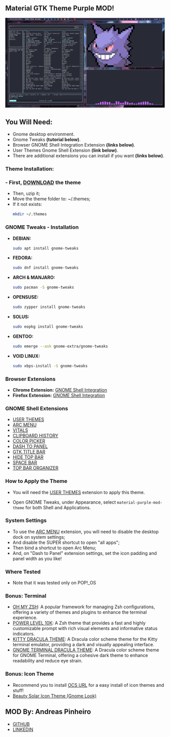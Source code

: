 ## Material GTK Theme Purple MOD!
![Desktop Printscreen Using The Theme](/img/desktop.png)

## You Will Need:
- Gnome desktop environment.
- Gnome Tweaks **(tutorial below)**.
- Browser GNOME Shell Integration Extension **(links below)**.
- User Themes Gnome Shell Extension **(link below)**.
- There are additional extensions you can install if you want **(links below)**.

### Theme Installation:
### - First, [DOWNLOAD](https://github.com/Andreas-Pinheiro/Material-GTK-Purple-MOD-With-Borders/raw/master/material-purple-mod-theme.zip) the theme
- Then, uzip it;
- Move the theme folder to: ~/.themes;
- If it not exists: 
   ```bash
  mkdir ~/.themes
  ```
### GNOME Tweaks - Installation

- **DEBIAN:**
    ```bash
    sudo apt install gnome-tweaks
    ```
- **FEDORA:**
    ```bash
    sudo dnf install gnome-tweaks
    ```
- **ARCH & MANJARO:**
    ```bash
    sudo pacman -S gnome-tweaks
    ```
- **OPENSUSE:**
    ```bash
    sudo zypper install gnome-tweaks
    ```
- **SOLUS:**
    ```bash
    sudo eopkg install gnome-tweaks
    ```
- **GENTOO:**
    ```bash
    sudo emerge --ask gnome-extra/gnome-tweaks
    ```
- **VOID LINUX:**
    ```bash
    sudo xbps-install -S gnome-tweaks
    ```

### Browser Extensions

- **Chrome Extension:**
    [GNOME Shell Integration](https://chromewebstore.google.com/detail/integra%C3%A7%C3%A3o-com-gnome-shel/gphhapmejobijbbhgpjhcjognlahblep)
- **Firefox Extension:**
    [GNOME Shell Integration](https://addons.mozilla.org/pt-BR/firefox/addon/gnome-shell-integration/)

### GNOME Shell Extensions

- [USER THEMES](https://extensions.gnome.org/extension/19/user-themes/)
- [ARC MENU](https://extensions.gnome.org/extension/3628/arcmenu/)
- [VITALS](https://extensions.gnome.org/extension/1460/vitals/)
- [CLIPBOARD HISTORY](https://extensions.gnome.org/extension/4839/clipboard-history/)
- [COLOR PICKER](https://extensions.gnome.org/extension/3396/color-picker/)
- [DASH TO PANEL](https://extensions.gnome.org/extension/1160/dash-to-panel/)
- [GTK TITLE BAR](https://extensions.gnome.org/extension/1732/gtk-title-bar/)
- [HIDE TOP BAR](https://extensions.gnome.org/extension/545/hide-top-bar/)
- [SPACE BAR](https://extensions.gnome.org/extension/5090/space-bar/)
- [TOP BAR ORGANIZER](https://extensions.gnome.org/extension/4356/top-bar-organizer/)

### How to Apply the Theme

- You will need the [USER THEMES](https://extensions.gnome.org/extension/19/user-themes/) extension to apply this theme.

- Open GNOME Tweaks, under Appearance, select `material-purple-mod-theme` for both Shell and Applications.


### System Settings

- To use the [ARC MENU](https://extensions.gnome.org/extension/3628/arcmenu/) extension, you will need to disable the desktop dock on system settings;
- And disable the SUPER shortcut to open "all apps";
- Then bind a shortcut to open Arc Menu;
- And, on "Dash to Panel" extension settings, set the icon padding and panel width as you like!

### Where Tested

- Note that it was tested only on POP!_OS

### Bonus: Terminal

- [OH MY ZSH](https://ohmyz.sh/): A popular framework for managing Zsh configurations, offering a variety of themes and plugins to enhance the terminal experience.
- [POWER LEVEL 10K](https://github.com/romkatv/powerlevel10k): A Zsh theme that provides a fast and highly customizable prompt with rich visual elements and informative status indicators.
- [KITTY DRACULA THEME](https://draculatheme.com/kitty): A Dracula color scheme theme for the Kitty terminal emulator, providing a dark and visually appealing interface.
- [GNOME TERMINAL DRACULA THEME](https://draculatheme.com/gnome-terminal): A Dracula color scheme theme for GNOME Terminal, offering a cohesive dark theme to enhance readability and reduce eye strain.

### Bonus: Icon Theme
- Recommend you to install [OCS URL](https://www.opendesktop.org/p/1136805/) for a easy install of icon themes and stuff!
- [Beauty Solar Icon Theme (Gnome Look)](https://store.kde.org/p/2037657/)

## MOD By: Andreas Pinheiro
- [GITHUB](https://github.com/Andreas-Pinheiro)
- [LINKEDIN](https://www.linkedin.com/in/andreas-pinheiro-a08633321/)
